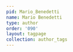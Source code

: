 ```yaml
---
pid: Mario_Benedetti
name: Mario Benedetti
type: author
order: '090'
layout: tagpage
collection: author_tags
---
```

